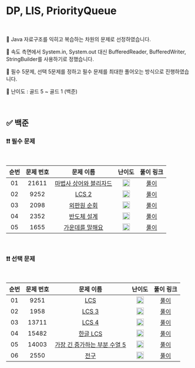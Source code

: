 # DP, LIS, PriorityQueue

<br/>

📌 Java 자료구조를 익히고 복습하는 차원의 문제로 선정하였습니다.

📌 속도 측면에서 System.in, System.out 대신 BufferedReader, BufferedWriter, StringBuilder를 사용하기로 정했습니다.

📌 필수 5문제, 선택 5문제를 정하고 필수 문제를 최대한 풀어오는 방식으로 진행하였습니다.

📌 난이도 : 골드 5 ~ 골드 1 (백준)

<br/>

## ✅ 백준

### ❗❗ 필수 문제

<br/>

순번 | 문제 번호 | 문제 이름 | 난이도 | 풀이 링크
:---: | :---: | :---: | :---: | :---: 
01 | 21611 | [마법사 상어와 블리자드](https://www.acmicpc.net/problem/21611) | <img src="https://static.solved.ac/tier_small/15.svg" width=20px> | [풀이](https://github.com/psj98/Java_Study_Coding_18/blob/main/study/src/study_230329/problemset/boj_21611.java)
02 | 9252 | [LCS 2](https://www.acmicpc.net/problem/9252) | <img src="https://static.solved.ac/tier_small/12.svg" width=20px> | [풀이](https://github.com/psj98/Java_Study_Coding_18/blob/main/study/src/study_230329/problemset/boj_9252.java)
03 | 2098 | [외판원 순회](https://www.acmicpc.net/problem/2098) | <img src="https://static.solved.ac/tier_small/15.svg" width=20px> | [풀이](https://github.com/psj98/Java_Study_Coding_18/blob/main/study/src/study_230329/problemset/boj_2098.java)
04 | 2352 | [반도체 설계](https://www.acmicpc.net/problem/2352) | <img src="https://static.solved.ac/tier_small/14.svg" width=20px> | [풀이](https://github.com/psj98/Java_Study_Coding_18/blob/main/study/src/study_230329/problemset/boj_2352.java)
05 | 1655 | [가운데를 말해요](https://www.acmicpc.net/problem/1655) | <img src="https://static.solved.ac/tier_small/14.svg" width=20px> | [풀이](https://github.com/psj98/Java_Study_Coding_18/blob/main/study/src/study_230329/problemset/boj_1655.java)

<br/>

### ❗❗ 선택 문제

<br/>

순번 | 문제 번호 | 문제 이름 | 난이도 | 풀이 링크
:---: | :---: | :---: | :---: | :---: 
01 | 9251 | [LCS](https://www.acmicpc.net/problem/9251) | <img src="https://static.solved.ac/tier_small/11.svg" width=20px> | [풀이](https://github.com/psj98/Java_Study_Coding_18/blob/main/study/src/study_230329/problemset/boj_9251.java)
02 | 1958 | [LCS 3](https://www.acmicpc.net/problem/1958) | <img src="https://static.solved.ac/tier_small/13.svg" width=20px> | [풀이](https://github.com/psj98/Java_Study_Coding_18/blob/main/study/src/study_230329/problemset/boj_1958.java)
03 | 13711 | [LCS 4](https://www.acmicpc.net/problem/13711) | <img src="https://static.solved.ac/tier_small/16.svg" width=20px> | [풀이](https://github.com/psj98/Java_Study_Coding_18/blob/main/study/src/study_230329/problemset/boj_13711.java)
04 | 15482 | [한글 LCS](https://www.acmicpc.net/problem/15482) | <img src="https://static.solved.ac/tier_small/11.svg" width=20px> | [풀이](https://github.com/psj98/Java_Study_Coding_18/blob/main/study/src/study_230329/problemset/boj_15482.java)
05 | 14003 | [가장 긴 증가하는 부분 수열 5](https://www.acmicpc.net/problem/14003) | <img src="https://static.solved.ac/tier_small/16.svg" width=20px> | [풀이](https://github.com/psj98/Java_Study_Coding_18/blob/main/study/src/study_230329/problemset/boj_14003.java)
06 | 2550 | [전구](https://www.acmicpc.net/problem/2550) | <img src="https://static.solved.ac/tier_small/13.svg" width=20px> | [풀이](https://github.com/psj98/Java_Study_Coding_18/blob/main/study/src/study_230329/problemset/boj_2550.java)
